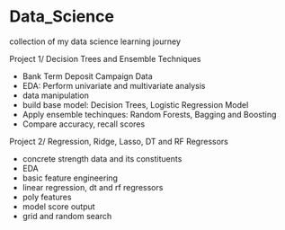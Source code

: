 # Data_Science
collection of my data science learning journey

Project 1/ 
Decision Trees and Ensemble Techniques
  - Bank Term Deposit Campaign Data
  - EDA: Perform univariate and multivariate analysis
  - data manipulation
  - build base model: Decision Trees, Logistic Regression Model
  - Apply ensemble techinques: Random Forests, Bagging and Boosting
  - Compare accuracy, recall scores

Project 2/ 
Regression, Ridge, Lasso, DT and RF Regressors
  - concrete strength data and its constituents
  - EDA
  - basic feature engineering
  - linear regression, dt and rf regressors
  - poly features
  - model score output
  - grid and random search
